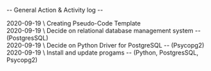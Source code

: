 --  General Action & Activity log  --  

2020-09-19 \ Creating Pseudo-Code Template  
2020-09-19 \ Decide on relational database management system -- (PostgresSQL)    
2020-09-19 \ Decide on Python Driver for PostgreSQL -- (Psycopg2)  
2020-09-19 \ Install and update progams -- (Python, PostgresSQL, Psycopg2)  
